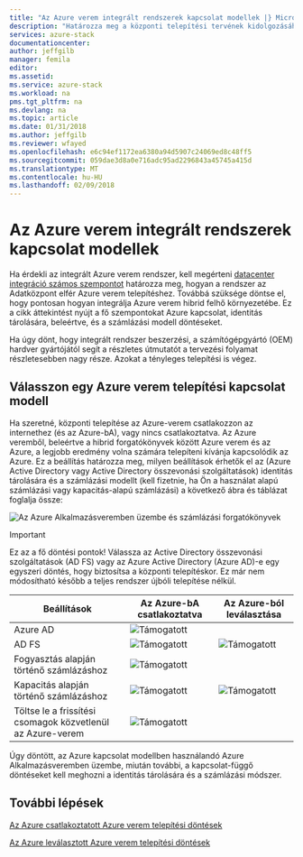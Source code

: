 ```yaml
---
title: "Az Azure verem integrált rendszerek kapcsolat modellek |} Microsoft Docs"
description: "Határozza meg a központi telepítési tervének kidolgozásához többcsomópontos Azure verem."
services: azure-stack
documentationcenter: 
author: jeffgilb
manager: femila
editor: 
ms.assetid: 
ms.service: azure-stack
ms.workload: na
pms.tgt_pltfrm: na
ms.devlang: na
ms.topic: article
ms.date: 01/31/2018
ms.author: jeffgilb
ms.reviewer: wfayed
ms.openlocfilehash: e6c94ef1172ea6380a94d5907c24069ed8c48ff5
ms.sourcegitcommit: 059dae3d8a0e716adc95ad2296843a45745a415d
ms.translationtype: MT
ms.contentlocale: hu-HU
ms.lasthandoff: 02/09/2018
---
```

# <a name="azure-stack-integrated-systems-connection-models"></a>Az Azure verem integrált rendszerek kapcsolat modellek
Ha érdekli az integrált Azure verem rendszer, kell megérteni [datacenter integráció számos szempontot](azure-stack-datacenter-integration.md) határozza meg, hogyan a rendszer az Adatközpont elfér Azure verem telepítéshez. Továbbá szüksége döntse el, hogy pontosan hogyan integrálja Azure verem hibrid felhő környezetébe. Ez a cikk áttekintést nyújt a fő szempontokat Azure kapcsolat, identitás tárolására, beleértve, és a számlázási modell döntéseket.

Ha úgy dönt, hogy integrált rendszer beszerzési, a számítógépgyártó (OEM) hardver gyártójától segít a részletes útmutatót a tervezési folyamat részletesebben nagy része. Azokat a tényleges telepítési is végez.

## <a name="choose-an-azure-stack-deployment-connection-model"></a>Válasszon egy Azure verem telepítési kapcsolat modell
Ha szeretné, központi telepítése az Azure-verem csatlakozzon az internethez (és az Azure-bA), vagy nincs csatlakoztatva. Az Azure veremből, beleértve a hibrid forgatókönyvek között Azure verem és az Azure, a legjobb eredmény volna számára telepíteni kívánja kapcsolódik az Azure. Ez a beállítás határozza meg, milyen beállítások érhetők el az (Azure Active Directory vagy Active Directory összevonási szolgáltatások) identitás tárolására és a számlázási modellt (kell fizetnie, ha Ön a használat alapú számlázási vagy kapacitás-alapú számlázási) a következő ábra és táblázat foglalja össze: 

![Az Azure Alkalmazásveremben üzembe és számlázási forgatókönyvek](media/azure-stack-connection-models/azure-stack-scenarios.png)  
  
> [!IMPORTANT]
> Ez az a fő döntési pontok! Válassza az Active Directory összevonási szolgáltatások (AD FS) vagy az Azure Active Directory (Azure AD)-e egy egyszeri döntés, hogy biztosítsa a központi telepítéskor. Ez már nem módosítható később a teljes rendszer újbóli telepítése nélkül.  


|Beállítások|Az Azure-bA csatlakoztatva|Az Azure-ból leválasztása|
|-----|-----|-----|
|Azure AD|![Támogatott](media/azure-stack-connection-models/check.png)| |
|AD FS|![Támogatott](media/azure-stack-connection-models/check.png)|![Támogatott](media/azure-stack-connection-models/check.png)|
|Fogyasztás alapján történő számlázáshoz|![Támogatott](media/azure-stack-connection-models/check.png)| |
|Kapacitás alapján történő számlázáshoz|![Támogatott](media/azure-stack-connection-models/check.png)|![Támogatott](media/azure-stack-connection-models/check.png)|
|Töltse le a frissítési csomagok közvetlenül az Azure-verem|![Támogatott](media/azure-stack-connection-models/check.png)|  |

Úgy döntött, az Azure kapcsolat modellben használandó Azure Alkalmazásveremben üzembe, miután további, a kapcsolat-függő döntéseket kell meghozni a identitás tárolására és a számlázási módszer. 

## <a name="next-steps"></a>További lépések

[Az Azure csatlakoztatott Azure verem telepítési döntések](azure-stack-connected-deployment.md)

[Az Azure leválasztott Azure verem telepítési döntések](azure-stack-disconnected-deployment.md)
